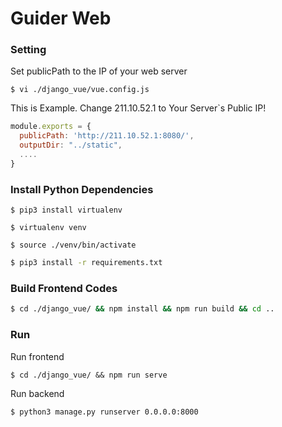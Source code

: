 # Guider Web

### Setting
Set publicPath to the IP of your web server
```shell script
$ vi ./django_vue/vue.config.js
```
This is Example. Change 211.10.52.1 to Your Server`s Public IP!
```js
module.exports = {
  publicPath: 'http://211.10.52.1:8080/', 
  outputDir: "../static",
  ....
}
```

### Install Python Dependencies
```shell script
$ pip3 install virtualenv
```
```shell script
$ virtualenv venv 
```
```shell script
$ source ./venv/bin/activate
```
```sh
$ pip3 install -r requirements.txt
```

### Build Frontend Codes
```sh
$ cd ./django_vue/ && npm install && npm run build && cd ..
```

### Run
Run frontend
```
$ cd ./django_vue/ && npm run serve
```
Run backend
```sh
$ python3 manage.py runserver 0.0.0.0:8000
```